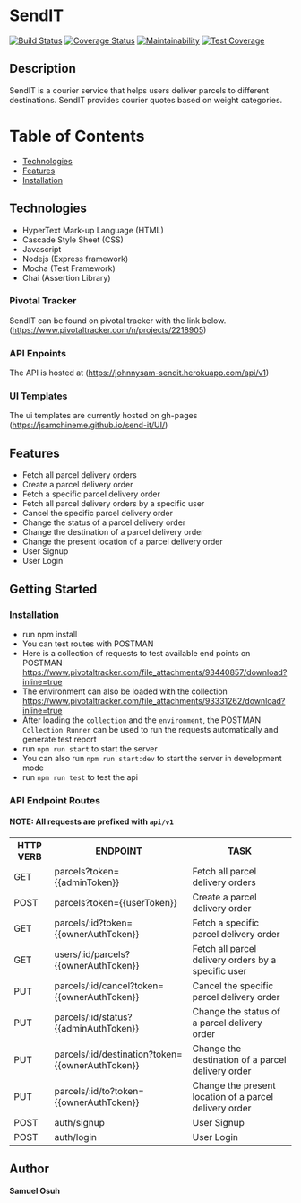 # SendIT
[![Build Status](https://travis-ci.org/jsamchineme/send-it.svg?branch=develop)](https://travis-ci.org/jsamchineme/send-it)
[![Coverage Status](https://coveralls.io/repos/github/jsamchineme/send-it/badge.svg?branch=develop)](https://coveralls.io/github/jsamchineme/send-it?branch=develop)
[![Maintainability](https://api.codeclimate.com/v1/badges/fb9ed5da54bcd9bf509e/maintainability)](https://codeclimate.com/github/jsamchineme/send-it/maintainability)
[![Test Coverage](https://api.codeclimate.com/v1/badges/fb9ed5da54bcd9bf509e/test_coverage)](https://codeclimate.com/github/jsamchineme/send-it/test_coverage)

## Description
SendIT is a courier service that helps users deliver parcels to different destinations. SendIT provides courier quotes based on weight categories.

# Table of Contents

 * [Technologies](#technologies)
 * [Features](#features)
 * [Installation](#installation)

## Technologies
* HyperText Mark-up Language (HTML)
* Cascade Style Sheet (CSS)
* Javascript
* Nodejs (Express framework)
* Mocha (Test Framework)
* Chai (Assertion Library)

### Pivotal Tracker
SendIT can be found on pivotal tracker with the link below.
(https://www.pivotaltracker.com/n/projects/2218905)

### API Enpoints
The API is hosted at (https://johnnysam-sendit.herokuapp.com/api/v1)

### UI Templates
The ui templates are currently hosted on gh-pages 
(https://jsamchineme.github.io/send-it/UI/)


## Features
- Fetch all parcel delivery orders
- Create a parcel delivery order
- Fetch a specific parcel delivery order
- Fetch all parcel delivery orders by a specific user
- Cancel the specific parcel delivery order
- Change the status of a parcel delivery order
- Change the destination of a parcel delivery order
- Change the present location of a parcel delivery order
- User Signup
- User Login


## Getting Started
### Installation
- run npm install
- You can test routes with POSTMAN
- Here is a collection of requests to test available end points on POSTMAN
https://www.pivotaltracker.com/file_attachments/93440857/download?inline=true
- The environment can also be loaded with the collection
https://www.pivotaltracker.com/file_attachments/93331262/download?inline=true
- After loading the `collection` and the `environment`, the POSTMAN `Collection Runner` can be used to run the requests automatically and generate test report
- run `npm run start` to start the server
- You can also run `npm run start:dev` to start the server in development mode 
- run `npm run test` to test the api


### API Endpoint Routes 
#### NOTE: All requests are prefixed with `api/v1`
<table>
<tr><th>HTTP VERB</th><th>ENDPOINT</th><th>TASK</th></tr>

<tr><td>GET</td> <td>parcels?token={{adminToken}}</td> <td> Fetch all parcel delivery orders</td></tr>

<tr><td>POST</td> <td>parcels?token={{userToken}}</td> <td> Create a parcel delivery order </td></tr>

<tr><td>GET</td> <td>parcels/:id?token={{ownerAuthToken}}</td> <td> Fetch a specific parcel delivery order</td></tr>

<tr><td>GET</td> <td>users/:id/parcels?{{ownerAuthToken}}</td> <td> Fetch all parcel delivery orders by a specific user </td></tr>

<tr><td>PUT</td> <td>parcels/:id/cancel?token={{ownerAuthToken}}</td> <td> Cancel the specific parcel delivery order</td></tr> 

<tr><td>PUT</td> <td>parcels/:id/status?{{adminAuthToken}}</td> <td> Change the status of a parcel delivery order</td></tr>

<tr><td>PUT</td> <td>parcels/:id/destination?token={{ownerAuthToken}}</td> <td>Change the destination of a parcel delivery order</td></tr>

<tr><td>PUT</td> <td>parcels/:id/to?token={{ownerAuthToken}}</td> <td>Change the present location of a parcel delivery order</td></tr>

<tr><td>POST</td> <td>auth/signup</td> <td> User Signup </td></tr>

<tr><td>POST</td> <td>auth/login</td> <td> User Login </td></tr>


</table>

## Author
**Samuel Osuh** 
